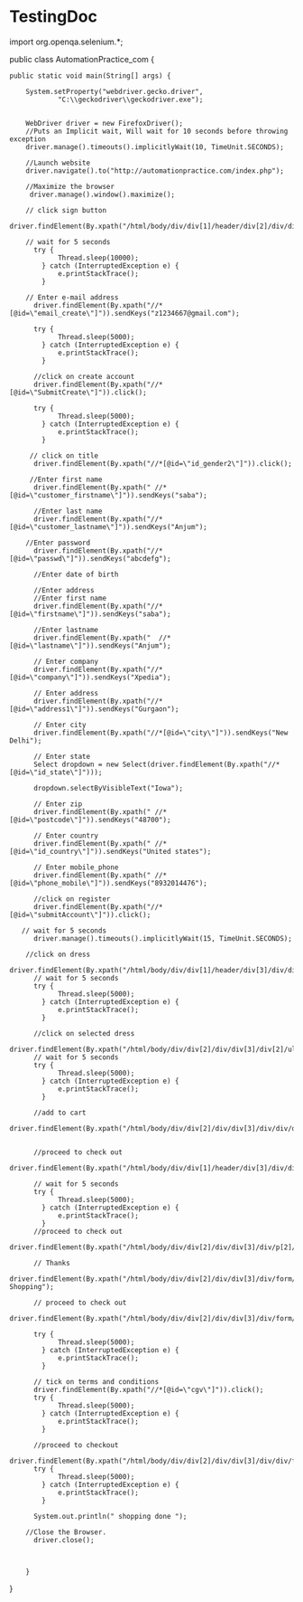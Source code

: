 # TestingDoc


import org.openqa.selenium.*;

public class AutomationPractice_com {

	public static void main(String[] args) {
		
		System.setProperty("webdriver.gecko.driver",
				"C:\\geckodriver\\geckodriver.exe");

		
		WebDriver driver = new FirefoxDriver();
		//Puts an Implicit wait, Will wait for 10 seconds before throwing exception
		driver.manage().timeouts().implicitlyWait(10, TimeUnit.SECONDS);
		
		//Launch website
		driver.navigate().to("http://automationpractice.com/index.php");
		
		//Maximize the browser
	     driver.manage().window().maximize();
	     
	    // click sign button
	      driver.findElement(By.xpath("/html/body/div/div[1]/header/div[2]/div/div/nav/div[1]/a")).click();
	      
	    // wait for 5 seconds  
	      try {
				Thread.sleep(10000);
			} catch (InterruptedException e) {
				e.printStackTrace();
			}
	      
	    // Enter e-mail address
	      driver.findElement(By.xpath("//*[@id=\"email_create\"]")).sendKeys("z1234667@gmail.com");
	      
	      try {
				Thread.sleep(5000);
			} catch (InterruptedException e) {
				e.printStackTrace();
			}
	      
	      //click on create account
	      driver.findElement(By.xpath("//*[@id=\"SubmitCreate\"]")).click();
	      
	      try {
				Thread.sleep(5000);
			} catch (InterruptedException e) {
				e.printStackTrace();
			}
	      
	     // click on title
	      driver.findElement(By.xpath("//*[@id=\"id_gender2\"]")).click();
	      
	     //Enter first name
	      driver.findElement(By.xpath(" //*[@id=\"customer_firstname\"]")).sendKeys("saba");
	      
	      //Enter last name
	      driver.findElement(By.xpath("//*[@id=\"customer_lastname\"]")).sendKeys("Anjum");
	      
	    //Enter password
	      driver.findElement(By.xpath("//*[@id=\"passwd\"]")).sendKeys("abcdefg");
	    
	      //Enter date of birth
	      
	      //Enter address 
	      //Enter first name
	      driver.findElement(By.xpath("//*[@id=\"firstname\"]")).sendKeys("saba");
	      
	      //Enter lastname
	      driver.findElement(By.xpath("  //*[@id=\"lastname\"]")).sendKeys("Anjum");
	     
	      // Enter company
	      driver.findElement(By.xpath("//*[@id=\"company\"]")).sendKeys("Xpedia");
	      
	      // Enter address
	      driver.findElement(By.xpath("//*[@id=\"address1\"]")).sendKeys("Gurgaon");
	      
	      // Enter city
	      driver.findElement(By.xpath("//*[@id=\"city\"]")).sendKeys("New Delhi");
	      
	      // Enter state
	      Select dropdown = new Select(driver.findElement(By.xpath("//*[@id=\"id_state\"]")));
	      
	      dropdown.selectByVisibleText("Iowa");
	      
	      // Enter zip
	      driver.findElement(By.xpath(" //*[@id=\"postcode\"]")).sendKeys("48700");
	      
	      // Enter country
	      driver.findElement(By.xpath(" //*[@id=\"id_country\"]")).sendKeys("United states");
	      
	      // Enter mobile_phone
	      driver.findElement(By.xpath(" //*[@id=\"phone_mobile\"]")).sendKeys("8932014476");
	      
	      //click on register
	      driver.findElement(By.xpath("//*[@id=\"submitAccount\"]")).click();
	      
	   // wait for 5 seconds  
	      driver.manage().timeouts().implicitlyWait(15, TimeUnit.SECONDS);
	      
	    //click on dress
	      driver.findElement(By.xpath("/html/body/div/div[1]/header/div[3]/div/div/div[6]/ul/li[2]/a")).click();
	      // wait for 5 seconds  
	      try {
				Thread.sleep(5000);
			} catch (InterruptedException e) {
				e.printStackTrace();
			}
	      
	      //click on selected dress 
	      driver.findElement(By.xpath("/html/body/div/div[2]/div/div[3]/div[2]/ul/li[2]/div/div[1]/div/a[1]/img")).click();
	      // wait for 5 seconds  
	      try {
				Thread.sleep(5000);
			} catch (InterruptedException e) {
				e.printStackTrace();
			}
	      
	      //add to cart
	      driver.findElement(By.xpath("/html/body/div/div[2]/div/div[3]/div/div/div/div[4]/form/div/div[3]/div[1]/p/button")).click();
	     
	      
	      //proceed to check out
	      driver.findElement(By.xpath("/html/body/div/div[1]/header/div[3]/div/div/div[4]/div[1]/div[2]/div[4]/a")).click();
	      
	      // wait for 5 seconds  
	      try {
				Thread.sleep(5000);
			} catch (InterruptedException e) {
				e.printStackTrace();
			}
	      //proceed to check out
	      driver.findElement(By.xpath("/html/body/div/div[2]/div/div[3]/div/p[2]/a[1]")).click();
	      
	      // Thanks
	      driver.findElement(By.xpath("/html/body/div/div[2]/div/div[3]/div/form/div/div[3]/textarea")).sendKeys("Nice Shopping");
	      
	      // proceed to check out
	      driver.findElement(By.xpath("/html/body/div/div[2]/div/div[3]/div/form/p/button")).click();
	      
	      try {
				Thread.sleep(5000);
			} catch (InterruptedException e) {
				e.printStackTrace();
			}
	      
	      // tick on terms and conditions
	      driver.findElement(By.xpath("//*[@id=\"cgv\"]")).click();
	      try {
				Thread.sleep(5000);
			} catch (InterruptedException e) {
				e.printStackTrace();
			}
	      
	      //proceed to checkout
	      driver.findElement(By.xpath("/html/body/div/div[2]/div/div[3]/div/div/form/p/button")).click();
	      try {
				Thread.sleep(5000);
			} catch (InterruptedException e) {
				e.printStackTrace();
			}
	      
	      System.out.println(" shopping done ");
	      
	    //Close the Browser.
	      driver.close();
	      
	      
	      
	    }

}
